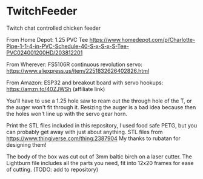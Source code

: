 # TwitchFeeder
Twitch chat controlled chicken feeder

From Home Depot: 1.25 PVC Tee https://www.homedepot.com/p/Charlotte-Pipe-1-1-4-in-PVC-Schedule-40-S-x-S-x-S-Tee-PVC024001200HD/203812201

From Wherever: FS5106R continuous revolution servo: https://www.aliexpress.us/item/2251832626402826.html

From Amazon: ESP32 and breakout board with servo hookups: https://amzn.to/40ZJWSh (affiliate link)

You'll have to use a 1.25 hole saw to ream out the through hole of the T, or the auger won't fit through it. Resizing the auger is a bad idea because then the holes won't line up with the servo gear horn.

Print the STL files included in this repository, I used food safe PETG, but you can probably get away with just about anything. STL files from https://www.thingiverse.com/thing:2387904 My thanks to rubatan for designing them!

The body of the box was cut out of 3mm baltic birch on a laser cutter. The Lightburn file includes all the parts you need, fit into 12x20 frames for ease of cutting. (TODO: add to repository)
